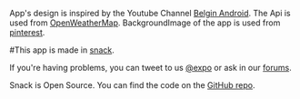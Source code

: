 
App's design is inspired by the Youtube Channel [Belgin Android](https://www.youtube.com/channel/UCGcTLfWM_oRBvTVhreACXrg).
The Api is used from [OpenWeatherMap](https://openweathermap.org/).
BackgroundImage of the app is used from [pinterest](https://in.pinterest.com/pin/563512972121063231/).

#This app is made in [snack](https://expo.io).

If you're having problems, you can tweet to us [@expo](https://twitter.com/expo) or ask in our [forums](https://forums.expo.io).

Snack is Open Source. You can find the code on the [GitHub repo](https://github.com/expo/snack-web).
